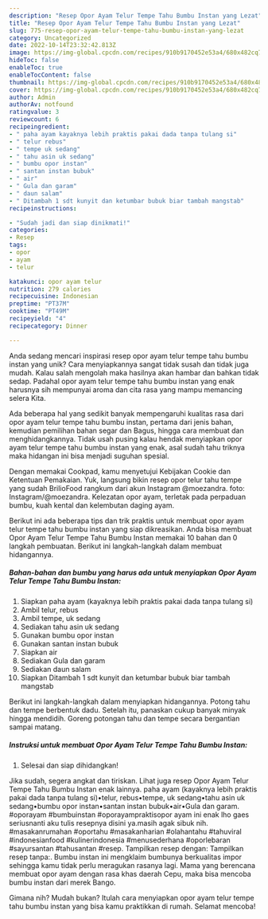 ```yaml
---
description: "Resep Opor Ayam Telur Tempe Tahu Bumbu Instan yang Lezat"
title: "Resep Opor Ayam Telur Tempe Tahu Bumbu Instan yang Lezat"
slug: 775-resep-opor-ayam-telur-tempe-tahu-bumbu-instan-yang-lezat
category: Uncategorized
date: 2022-10-14T23:32:42.813Z
image: https://img-global.cpcdn.com/recipes/910b9170452e53a4/680x482cq70/opor-ayam-telur-tempe-tahu-bumbu-instan-foto-resep-utama.jpg
hideToc: false
enableToc: true
enableTocContent: false
thumbnail: https://img-global.cpcdn.com/recipes/910b9170452e53a4/680x482cq70/opor-ayam-telur-tempe-tahu-bumbu-instan-foto-resep-utama.jpg
cover: https://img-global.cpcdn.com/recipes/910b9170452e53a4/680x482cq70/opor-ayam-telur-tempe-tahu-bumbu-instan-foto-resep-utama.jpg
author: Admin
authorAv: notfound
ratingvalue: 3
reviewcount: 6
recipeingredient:
- " paha ayam kayaknya lebih praktis pakai dada tanpa tulang si"
- " telur rebus"
- " tempe uk sedang"
- " tahu asin uk sedang"
- " bumbu opor instan"
- " santan instan bubuk"
- " air"
- " Gula dan garam"
- " daun salam"
- " Ditambah 1 sdt kunyit dan ketumbar bubuk biar tambah mangstab"
recipeinstructions:

- "Sudah jadi dan siap dinikmati!"
categories:
- Resep
tags:
- opor
- ayam
- telur

katakunci: opor ayam telur 
nutrition: 279 calories
recipecuisine: Indonesian
preptime: "PT37M"
cooktime: "PT49M"
recipeyield: "4"
recipecategory: Dinner

---
```





Anda sedang mencari inspirasi resep opor ayam telur tempe tahu bumbu instan yang unik? Cara menyiapkannya sangat tidak susah dan tidak juga mudah. Kalau salah mengolah maka hasilnya akan hambar dan bahkan tidak sedap. Padahal opor ayam telur tempe tahu bumbu instan yang enak harusnya sih mempunyai aroma dan cita rasa yang mampu memancing selera Kita.





Ada beberapa hal yang sedikit banyak mempengaruhi kualitas rasa dari opor ayam telur tempe tahu bumbu instan, pertama dari jenis bahan, kemudian pemilihan bahan segar dan Bagus, hingga cara membuat dan menghidangkannya. Tidak usah pusing kalau hendak menyiapkan opor ayam telur tempe tahu bumbu instan yang enak,      asal sudah tahu triknya maka hidangan ini bisa menjadi suguhan spesial.














Dengan memakai Cookpad, kamu menyetujui Kebijakan Cookie dan Ketentuan Pemakaian. Yuk, langsung bikin resep opor telur tahu tempe yang sudah BrilioFood rangkum dari akun Instagram @moezandra. foto: Instagram/@moezandra. Kelezatan opor ayam, terletak pada perpaduan bumbu, kuah kental dan kelembutan daging ayam.






Berikut ini ada beberapa tips dan trik praktis untuk membuat opor ayam telur tempe tahu bumbu instan yang siap dikreasikan. Anda bisa membuat Opor Ayam Telur Tempe Tahu Bumbu Instan memakai 10 bahan dan 0 langkah pembuatan. Berikut ini langkah-langkah dalam membuat hidangannya.

<!--inarticleads1-->

##### Bahan-bahan dan bumbu yang harus ada untuk menyiapkan Opor Ayam Telur Tempe Tahu Bumbu Instan:

1. Siapkan  paha ayam (kayaknya lebih praktis pakai dada tanpa tulang si)
1. Ambil  telur, rebus
1. Ambil  tempe, uk sedang
1. Sediakan  tahu asin uk sedang
1. Gunakan  bumbu opor instan
1. Gunakan  santan instan bubuk
1. Siapkan  air
1. Sediakan  Gula dan garam
1. Sediakan  daun salam
1. Siapkan  Ditambah 1 sdt kunyit dan ketumbar bubuk biar tambah mangstab


Berikut ini langkah-langkah dalam menyiapkan hidangannya. Potong tahu dan tempe berbentuk dadu. Setelah itu, panaskan cukup banyak minyak hingga mendidih. Goreng potongan tahu dan tempe secara bergantian sampai matang. 

<!--inarticleads2-->

##### Instruksi untuk membuat Opor Ayam Telur Tempe Tahu Bumbu Instan:


1. Selesai dan siap dihidangkan!

Jika sudah, segera angkat dan tiriskan. Lihat juga resep Opor Ayam Telur Tempe Tahu Bumbu Instan enak lainnya. paha ayam (kayaknya lebih praktis pakai dada tanpa tulang si)•telur, rebus•tempe, uk sedang•tahu asin uk sedang•bumbu opor instan•santan instan bubuk•air•Gula dan garam. #oporayam #bumbuinstan #oporayampraktisopor ayam ini enak lho gaes seriusnanti aku tulis resepnya disini ya.masih agak sibuk nih. #masakanrumahan #oportahu #masakanharian #olahantahu #tahuviral #indonesianfood #kulinerindonesia #menusederhana #oporlebaran #sayursantan #tahusantan #resep. Tampilkan resep dengan: Tampilkan resep tanpa:. Bumbu instan ini mengklaim bumbunya berkualitas impor sehingga kamu tidak perlu meragukan rasanya lagi. Mama yang berencana membuat opor ayam dengan rasa khas daerah Cepu, maka bisa mencoba bumbu instan dari merek Bango. 

Gimana nih? Mudah bukan? Itulah cara menyiapkan opor ayam telur tempe tahu bumbu instan yang bisa kamu praktikkan di rumah. Selamat mencoba!
